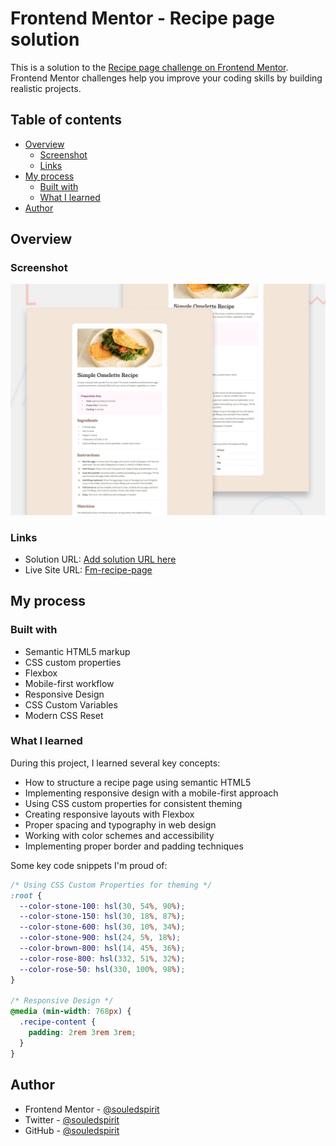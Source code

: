 # Frontend Mentor - Recipe page solution

This is a solution to the [Recipe page challenge on Frontend Mentor](https://www.frontendmentor.io/challenges/recipe-page-KiTsR8QQKm). Frontend Mentor challenges help you improve your coding skills by building realistic projects.

## Table of contents

- [Overview](#overview)
  - [Screenshot](#screenshot)
  - [Links](#links)
- [My process](#my-process)
  - [Built with](#built-with)
  - [What I learned](#what-i-learned)
- [Author](#author)

## Overview

### Screenshot

![](./preview.jpg)

### Links

- Solution URL: [Add solution URL here](https://github.com/souledspirit/recipe-page-main)
- Live Site URL: [Fm-recipe-page](https://souledspirit.github.io/recipe-page-main)

## My process

### Built with

- Semantic HTML5 markup
- CSS custom properties
- Flexbox
- Mobile-first workflow
- Responsive Design
- CSS Custom Variables
- Modern CSS Reset

### What I learned

During this project, I learned several key concepts:

- How to structure a recipe page using semantic HTML5
- Implementing responsive design with a mobile-first approach
- Using CSS custom properties for consistent theming
- Creating responsive layouts with Flexbox
- Proper spacing and typography in web design
- Working with color schemes and accessibility
- Implementing proper border and padding techniques

Some key code snippets I'm proud of:

```css
/* Using CSS Custom Properties for theming */
:root {
  --color-stone-100: hsl(30, 54%, 90%);
  --color-stone-150: hsl(30, 18%, 87%);
  --color-stone-600: hsl(30, 10%, 34%);
  --color-stone-900: hsl(24, 5%, 18%);
  --color-brown-800: hsl(14, 45%, 36%);
  --color-rose-800: hsl(332, 51%, 32%);
  --color-rose-50: hsl(330, 100%, 98%);
}

/* Responsive Design */
@media (min-width: 768px) {
  .recipe-content {
    padding: 2rem 3rem 3rem;
  }
}
```

## Author

- Frontend Mentor - [@souledspirit](https://www.frontendmentor.io/profile/souledspirit)
- Twitter - [@souledspirit](https://twitter.com/souledspirit)
- GitHub - [@souledspirit](https://github.com/souledspirit)
